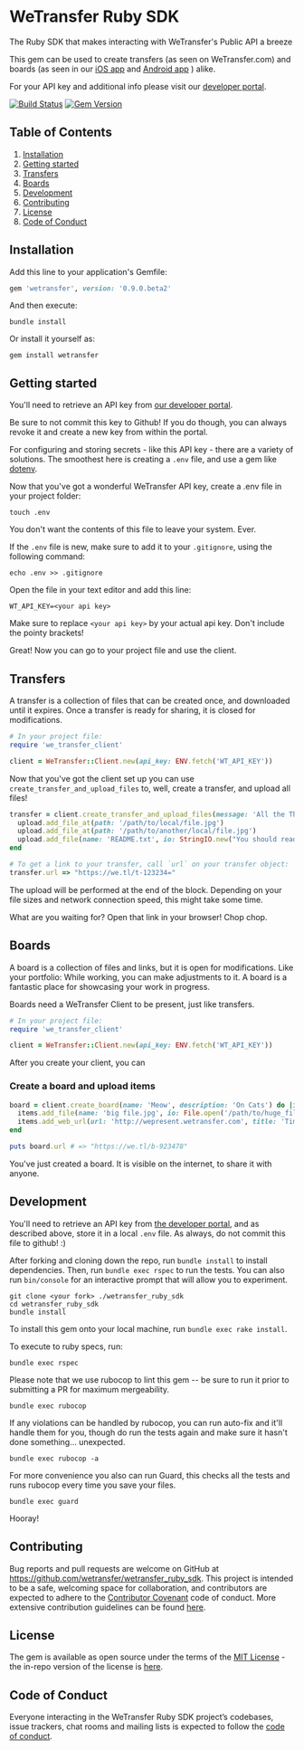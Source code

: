 # WeTransfer Ruby SDK

The Ruby SDK that makes interacting with WeTransfer's Public API a breeze

This gem can be used to create transfers (as seen on WeTransfer.com) and boards (as seen in our [iOS app](https://itunes.apple.com/app/apple-store/id765359021?pt=10422800&ct=wetransfer-developer-portal&mt=8) and [Android app](https://play.google.com/store/apps/details?id=com.wetransfer.app.live&referrer=utm_source%3Dwetransfer%26utm_medium%3Ddeveloper-portal) ) alike.

For your API key and additional info please visit our [developer portal](https://developers.wetransfer.com).

[![Build Status](https://travis-ci.com/WeTransfer/wetransfer_ruby_sdk.svg?token=fYsuJT8hjJt2hyWqaLsM&branch=master)](https://travis-ci.com/WeTransfer/wetransfer_ruby_sdk) [![Gem Version](https://badge.fury.io/rb/wetransfer.svg)](https://badge.fury.io/rb/wetransfer)

## Table of Contents

1. [Installation](#installation)
1. [Getting started](#getting-started)
1. [Transfers](#transfers)
1. [Boards](#boards)
1. [Development](#development)
1. [Contributing](#contributing)
1. [License](#license)
1. [Code of Conduct](#code-of-conduct)

## Installation

Add this line to your application's Gemfile:

```ruby
gem 'wetransfer', version: '0.9.0.beta2'
```

And then execute:

    bundle install

Or install it yourself as:

    gem install wetransfer

## Getting started

You'll need to retrieve an API key from [our developer portal](https://developers.wetransfer.com).

Be sure to not commit this key to Github! If you do though, you can always revoke it and create a new key from within the portal.

For configuring and storing secrets - like this API key - there are a variety of solutions. The smoothest here is creating a `.env` file, and use a gem like [dotenv](https://github.com/bkeepers/dotenv).

Now that you've got a wonderful WeTransfer API key, create a .env file in your project folder:

    touch .env

You don't want the contents of this file to leave your system. Ever.

If the `.env` file is new, make sure to add it to your `.gitignore`, using the following command:

    echo .env >> .gitignore

Open the file in your text editor and add this line:

    WT_API_KEY=<your api key>

Make sure to replace `<your api key>` by your actual api key. Don't include the pointy brackets!

Great! Now you can go to your project file and use the client.

## Transfers

A transfer is a collection of files that can be created once, and downloaded until it expires. Once a transfer is ready for sharing, it is closed for modifications.

```ruby
# In your project file:
require 'we_transfer_client'

client = WeTransfer::Client.new(api_key: ENV.fetch('WT_API_KEY'))
```

Now that you've got the client set up you can use  `create_transfer_and_upload_files` to, well, create a transfer, and upload all files!

```ruby
transfer = client.create_transfer_and_upload_files(message: 'All the Things') do |upload|
  upload.add_file_at(path: '/path/to/local/file.jpg')
  upload.add_file_at(path: '/path/to/another/local/file.jpg')
  upload.add_file(name: 'README.txt', io: StringIO.new("You should read All the Things!"))
end

# To get a link to your transfer, call `url` on your transfer object:
transfer.url => "https://we.tl/t-123234="
```

The upload will be performed at the end of the block. Depending on your file sizes and network connection speed, this might take some time.

What are you waiting for? Open that link in your browser! Chop chop.

## Boards

A board is a collection of files and links, but it is open for modifications. Like your portfolio: While working, you can make adjustments to it. A board is a fantastic place for showcasing your work in progress.

Boards need a WeTransfer Client to be present, just like transfers.

```ruby
# In your project file:
require 'we_transfer_client'

client = WeTransfer::Client.new(api_key: ENV.fetch('WT_API_KEY'))
```

After you create your client, you can

### Create a board and upload items

```ruby
board = client.create_board(name: 'Meow', description: 'On Cats') do |items|
  items.add_file(name: 'big file.jpg', io: File.open('/path/to/huge_file.jpg', 'rb')items.add_file_at(path: '/path/to/another/file.txt')
  items.add_web_url(url: 'http://wepresent.wetransfer.com', title: 'Time well spent')
end

puts board.url # => "https://we.tl/b-923478"
```

You've just created a board. It is visible on the internet, to share it with anyone.

## Development

You'll need to retrieve an API key from [the developer portal](https://developers.wetransfer.com), and as described above, store it in a local `.env` file. As always, do not commit this file to github! :)

After forking and cloning down the repo, run `bundle install` to install dependencies. Then, run `bundle exec rspec` to run the tests. You can also run `bin/console` for an interactive prompt that will allow you to experiment.

    git clone <your fork> ./wetransfer_ruby_sdk
    cd wetransfer_ruby_sdk
    bundle install

To install this gem onto your local machine, run `bundle exec rake install`.

To execute to ruby specs, run:

    bundle exec rspec

Please note that we use rubocop to lint this gem -- be sure to run it prior to submitting a PR for maximum mergeability.

    bundle exec rubocop

If any violations can be handled by rubocop, you can run auto-fix and it'll handle them for you, though do run the tests again and make sure it hasn't done something... unexpected.

    bundle exec rubocop -a

For more convenience you also can run Guard, this checks all the tests and runs rubocop every time you save your files.

    bundle exec guard

Hooray!

## Contributing

Bug reports and pull requests are welcome on GitHub at https://github.com/wetransfer/wetransfer_ruby_sdk. This project is intended to be a safe, welcoming space for collaboration, and contributors are expected to adhere to the [Contributor Covenant](http://contributor-covenant.org) code of conduct. More extensive contribution guidelines can be found [here](https://github.com/WeTransfer/wetransfer_ruby_sdk/blob/master/.github/CONTRIBUTING.md).

## License

The gem is available as open source under the terms of the [MIT License](https://opensource.org/licenses/MIT) - the in-repo version of the license is [here](https://github.com/WeTransfer/wetransfer_ruby_sdk/blob/master/LICENSE.txt).

## Code of Conduct

Everyone interacting in the WeTransfer Ruby SDK project’s codebases, issue trackers, chat rooms and mailing lists is expected to follow the [code of conduct](https://github.com/WeTransfer/wetransfer_ruby_sdk/blob/master/.github/CODE_OF_CONDUCT.md).
